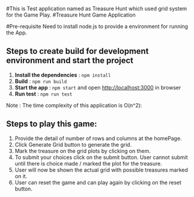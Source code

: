 #This is Test application named as Treasure Hunt which used grid system for the Game Play.
#Treasure Hunt Game Application

#Pre-requisite
Need to install node.js to provide a environment for running the App.

## Steps to create build for development environment and start the project ##

1. **Install the dependencies** : `npm install`
2. **Build** : `npm run build`
3. **Start the app** : `npm start` and open [http://localhost:3000](http://localhost:3000) in browser
4. **Run test** : `npm run test`

Note : The time complexity of this application is O(n^2):

## Steps to play this game: ##
1. Provide the detail of number of rows and columns at the homePage.
2. Click Generate Grid button to generate the grid.
3. Mark the treasure on the grid plots by clicking on them.
4. To submit your choices click on the submit button. User cannot submit until there is choice made / marked the plot for the treasure.
5. User will now be shown the actual grid with possible treasures marked on it.
6. User can reset the game and can play again by clicking on the reset button.